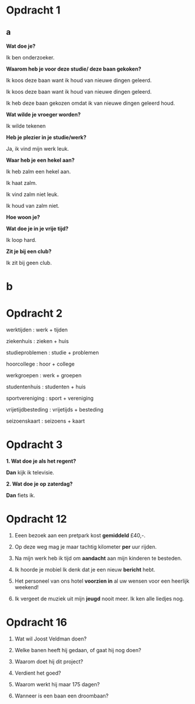 # Opdracht 1

## a

**Wat doe je?**

Ik ben onderzoeker.


**Waarom heb je voor deze studie/ deze baan gekoken?**

Ik koos deze baan want ik houd van nieuwe dingen geleerd.

Ik koos deze baan want ik houd van nieuwe dingen geleerd.

Ik heb deze baan gekozen omdat ik van nieuwe dingen geleerd houd.


**Wat wilde je vroeger worden?**

Ik wilde tekenen

**Heb je plezier in je studie/werk?**

Ja, ik vind mijn werk leuk. 



**Waar heb je een hekel aan?**

Ik heb zalm een hekel aan.

Ik haat zalm. 

Ik vind zalm niet leuk. 

Ik houd van zalm niet. 


**Hoe woon je?**



**Wat doe je in je vrije tijd?**

Ik loop hard.

**Zit je bij een club?**

Ik zit bij geen club. 

# b

# Opdracht 2

werktijden : werk + tijden

ziekenhuis : zieken + huis

studieproblemen : studie + problemen

hoorcollege : hoor + college

werkgroepen : werk + groepen

studentenhuis : studenten + huis 

sportvereniging : sport + vereniging

vrijetijdbesteding : vrijetijds + besteding

seizoenskaart : seizoens + kaart


# Opdracht 3

**1. Wat doe je als het regent?**

**Dan** kijk ik televisie.

**2. Wat doe je op zaterdag?**

**Dan** fiets ik.



# Opdracht 12

1. Eeen bezoek aan een pretpark kost **gemiddeld** £40,-.

2. Op deze weg mag je maar tachtig kilometer **per** uur rijden.

3. Na mijn werk heb ik tijd om **aandacht** aan mijn kinderen te besteden. 

4. Ik hoorde je mobiel Ik denk dat je een nieuw **bericht** hebt. 

5.  Het personeel van ons hotel **voorzien in** al uw wensen voor een heerlijk weekend! 

6. Ik vergeet de muziek uit mijn **jeugd** nooit meer. Ik ken alle liedjes nog. 


# Opdracht 16

1. Wat wil Joost Veldman doen? 

2. Welke banen heeft hij gedaan, of gaat hij nog doen?

3. Waarom doet hij dit project?

4. Verdient het goed?

5. Waarom werkt hij maar 175 dagen?

6. Wanneer is een baan een droombaan?

